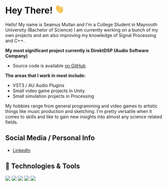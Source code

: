 <!-- [![Header](https://raw.githubusercontent.com/SeamusMullan/SeamusMullan/master/readme_header.png "Header")](https://) -->

# Hey There! <img src="https://github.com/SeamusMullan/SeamusMullan/blob/main/wave.gif?raw=true" width="30px">

Hello! My name is Seamus Mullan and I'm a College Student in Maynooth University (Bachelor of Science)
I am currently working on a bunch of my own projects and am also improving my knowledge of Signal Processing and C++.

**My most significant project currently is DirektDSP (Audio Software Company)**
  - Source code is available [on GitHub](https://github.com/direktdsp)

**The areas that I work in most include:**
  - VST3 / AU Audio Plugins
  - Small video game projects in Unity
  - Small simulation projects in Processing

My hobbies range from general programming and video games to artistic things like music production and sketching. I'm pretty versatile when it comes to skills and like to gain new insights into almost any science related fields.

## Social Media / Personal Info
- [LinkedIn](https://www.linkedin.com/in/seamusmullan/)
## 🔧 Technologies & Tools
![](https://img.shields.io/badge/Language-Python-informational?style=for-the-badge&color=2bbc8a)
![](https://img.shields.io/badge/Language-C++-informational?style=for-the-badge&color=2bbc8a)
![](https://img.shields.io/badge/Language-Java-informational?style=for-the-badge&color=2bbc8a)
![](https://img.shields.io/badge/DAW-Ableton-ffffff?style=for-the-badge)
![](https://img.shields.io/badge/DAW-FL_Studio-ffffff?style=for-the-badge)
